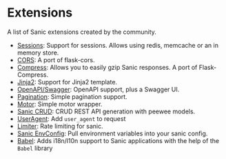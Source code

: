 # Extensions

A list of Sanic extensions created by the community.

- [Sessions](https://github.com/subyraman/sanic_session): Support for sessions.
  Allows using redis, memcache or an in memory store.
- [CORS](https://github.com/ashleysommer/sanic-cors): A port of flask-cors.
- [Compress](https://github.com/subyraman/sanic_compress): Allows you to easily gzip Sanic responses. A port of Flask-Compress.
- [Jinja2](https://github.com/lixxu/sanic-jinja2): Support for Jinja2 template.
- [OpenAPI/Swagger](https://github.com/channelcat/sanic-openapi): OpenAPI support, plus a Swagger UI.
- [Pagination](https://github.com/lixxu/python-paginate): Simple pagination support.
- [Motor](https://github.com/lixxu/sanic-motor): Simple motor wrapper.
- [Sanic CRUD](https://github.com/Typhon66/sanic_crud): CRUD REST API generation with peewee models.
- [UserAgent](https://github.com/lixxu/sanic-useragent): Add `user_agent` to request
- [Limiter](https://github.com/bohea/sanic-limiter): Rate limiting for sanic.
- [Sanic EnvConfig](https://github.com/jamesstidard/sanic-envconfig): Pull environment variables into your sanic config.
- [Babel](https://github.com/lixxu/sanic-babel): Adds i18n/l10n support to Sanic applications with the help of the
`Babel` library
